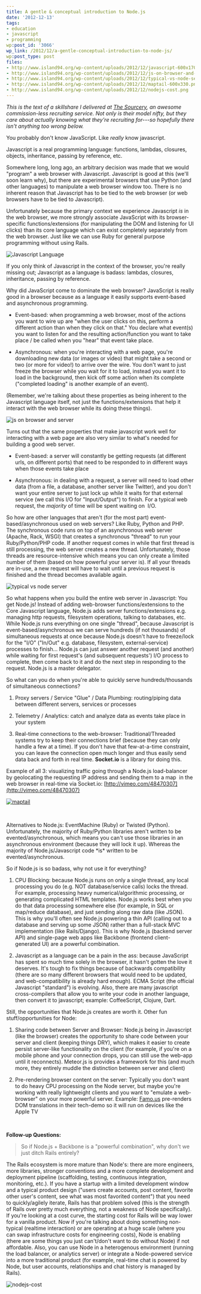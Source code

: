 ```yaml
---
title: A gentle & conceptual introduction to Node.js
date: '2012-12-13'
tags:
- education
- javascript
- programming
wp:post_id: '3066'
wp_link: /2012/12/a-gentle-conceptual-introduction-to-node-js/
wp:post_type: post
files:
- http://www.island94.org/wp-content/uploads/2012/12/javascript-600x170.png
- http://www.island94.org/wp-content/uploads/2012/12/js-on-browser-and-server-600x470.png
- http://www.island94.org/wp-content/uploads/2012/12/typical-vs-node-server-600x344.png
- http://www.island94.org/wp-content/uploads/2012/12/maptail-600x330.png
- http://www.island94.org/wp-content/uploads/2012/12/nodejs-cost.png
---
```


_This is the text of a skillshare I delivered at [The Sourcery](http://www.thesourcery.com/), an awesome commission-less recruiting service. Not only is their model nifty, but they care about actually knowing what they're recruiting for---so hopefully there isn't anything too wrong below._

You probably don't know JavaScript. Like _really_ know javascript.

Javascript is a real programming language: functions, lambdas, closures, objects, inheritance, passing by reference, etc.

Somewhere long, long ago, an arbitrary decision was made that we would "program" a web browser with Javascript. Javascript is good at this (we'll soon learn why), but there are experimental browsers that use Python (and other languages) to manipulate a web browser window too. There is no inherent reason that Javascript has to be tied to the web browser (or web browsers have to be tied to Javascript).

Unfortunately because the primary context we experience Javascript _is_ in the web browser, we more strongly associate JavaScript with its browser-specific functions/extensions (for manipulating the DOM and listening for UI clicks) than its core language which can exist completely separately from the web browser. Just like we can use Ruby for general purpose programming without using Rails.

![Javascript Language](2012-12-13-A-gentle-conceptual-introduction-to-Nodejs/javascript-600x170.png)

If you only think of Javascript in the context of the browser, you're really missing out; Javascript as a language is badass: lambdas, closures, inheritance, passing by reference.

Why did JavaScript come to dominate the web browser? JavaScript is really good in a browser because as a language it easily supports event-based and asynchronous programming.

- Event-based: when programming a web browser, most of the actions you want to wire up are "when the user clicks on this, perform a different action than when they click on that." You declare what event(s) you want to listen for and the resulting action/function you want to take place / be called when you "hear" that event take place.

- Asynchronous: when you're interacting with a web page, you're downloading new data (or images or video) that might take a second or two (or more for video!) to arrive over the wire. You don't want to just freeze the browser while you wait for it to load, instead you want it to load in the background, then kick off some action when its complete ("completed loading" is another example of an event).

(Remember, we're talking about these properties as being inherent to the Javascript language itself, not just the functions/extensions that help it interact with the web browser while its doing these things).

![js on browser and server](2012-12-13-A-gentle-conceptual-introduction-to-Nodejs/js-on-browser-and-server-600x470.png)

Turns out that the same properties that make javascript work well for interacting with a web page are also very similar to what's needed for building a good web server.

- Event-based: a server will constantly be getting requests (at different urls, on different ports) that need to be responded to in different ways when those events take place

- Asynchronous: in dealing with a request, a server will need to load other data (from a file, a database, another server like Twitter), and you don't want your entire server to just lock up while it waits for that external service (we call this I/O for "Input/Output") to finish. For a typical web request, the _majority_ of time will be spent waiting on  I/O.

So how are other languages that aren't (for the most part) event-based/asynchronous used on web servers? Like Ruby, Python and PHP. The synchronous code runs on top of an asynchronous web server (Apache, Rack, WSGI) that creates a synchronous "thread" to run your Ruby/Python/PHP code. If another request comes in while that first thread is still processing, the web server creates a new thread. Unfortunately, those threads are resource-intensive which means you can only create a limited number of them (based on how powerful your server is). If all your threads are in-use, a new request will have to wait until a previous request is finished and the thread becomes available again.

![typical vs node server](2012-12-13-A-gentle-conceptual-introduction-to-Nodejs/typical-vs-node-server-600x344.png)

So what happens when you build the entire web server in Javascript: You get Node.js! Instead of adding web-browser functions/extensions to the Core Javascript language, Node.js adds server functions/extensions e.g. managing http requests, filesystem operations, talking to databases, etc. While Node.js runs everything on one single "thread", because Javascript is event-based/asynchronous we can serve hundreds (if not thousands) of simultaneous requests at once because Node.js doesn't have to freeze/lock for the "I/O" ("In/Out" e.g. database, filesystem, external-service) processes to finish… Node.js can just answer another request (and another) while waiting for first request's (and subsequent requests') I/O process to complete, then come back to it and do the next step in responding to the request. Node.js is a master delegator.

So what can you do when you're able to quickly serve hundreds/thousands of simultaneous connections?

1. Proxy servers / Service "Glue" / Data Plumbing: routing/piping data between different servers, services or processes

2. Telemetry / Analytics: catch and analyze data as events take place in your system

3. Real-time connections to the web-browser: Traditional/Threaded systems try to keep their connections brief (because they can only handle a few at a time). If you don't have that few-at-a-time constraint, you can leave the connection open much longer and thus easily send data back and forth in real time. **Socket.io** is a library for doing this.

Example of all 3: visualizing traffic going through a Node.js load-balancer by geolocating the requesting IP address and sending them to a map  in the web browser in real-time via Socket.io: [http://vimeo.com/48470307](http://vimeo.com/48470307)

[ ![maptail](2012-12-13-A-gentle-conceptual-introduction-to-Nodejs/maptail-600x330.png) ](http://vimeo.com/48470307)

 

Alternatives to Node.js: EventMachine (Ruby) or Twisted (Python). Unfortunately, the majority of Ruby/Python libraries aren't written to be evented/asynchronous, which means you can't use those libraries in an asynchronous environment (because they will lock it up). Whereas the majority of Node.js/Javascript code \*is\* written to be evented/asynchronous.

So if Node.js is so badass, why not use it for everything?

1. CPU Blocking: because Node.js runs on only a single thread, any local processing you do (e.g. NOT database/service calls) locks the thread. For example, processing heavy numerical/algorithmic processing, or generating complicated HTML templates. Node.js works best when you do that data processing somewhere else (for example, in SQL or map/reduce database), and just sending along raw data (like JSON). This is why you'll often see Node.js powering a thin API (calling out to a database and serving up some JSON) rather than a full-stack MVC implementation (like Rails/Django). This is why Node.js (backend server API) and single-page web apps like Backbone (frontend client-generated UI) are a powerful combination.

2. Javascript as a language can be a pain in the ass: because JavaScript has spent so much time solely in the browser, it hasn't gotten the love it deserves. It's tough to fix things because of backwards compatibility (there are so many different browsers that would need to be updated, and web-compatibility is already hard enough). ECMA Script (the official Javascript "standard") is evolving. Also, there are many javascript cross-compilers that allow you to write your code in another language, then convert it to javascript; example: CoffeeScript, Clojure, Dart.

Still, the opportunities that Node.js creates are worth it. Other fun stuff/opportunities for Node:

1. Sharing code between Server and Browser: Node.js being in Javascript (like the browser) creates the opportunity to share code between your server and client (keeping things DRY), which makes it easier to create persist server-like functionality on the client (for example, if you're on a mobile phone and your connection drops, you can still use the web-app until it reconnects). Meteor.js is provides a framework for this (and much more, they entirely muddle the distinction between server and client)

2. Pre-rendering browser content on the server: Typically you don't want to do heavy CPU processing on the Node server, but maybe you're working with really lightweight clients and you want to "emulate a web-browser" on your more powerful server. Example: [Famo.us](http://famo.us/) pre-renders DOM translations in their tech-demo so it will run on devices like the Apple TV

 

**Follow-up Questions:**

> So if Node.js + Backbone is a "powerful combination", why don't we just ditch Rails entirely?

The Rails ecosystem is more mature than Node's: there are more engineers, more libraries, stronger conventions and a more complete development and deployment pipeline (scaffolding, testing, continuous integration, monitoring, etc.). If you have a startup with a limited development window and a typical product design ("users create accounts, post content, favorite other user's content, see what was most favorited content") that you need to quickly/agilely iterate, Rails has that problem solved (this is the strength of Rails over pretty much everything, not a weakness of Node specifically). If you're looking at a cost curve, the starting cost for Rails will be way lower for a vanilla product. Now if you're talking about doing something non-typical (realtime interaction) or are operating at a huge scale (where you can swap infrastructure costs for engineering costs), Node is enabling (there are some things you just can't/don't want to do without Node) if not affordable. Also, you can use Node in a heterogenous environment (running the load balancer, or analytics server) or integrate a Node-powered service into a more traditional product (for example, real-time chat is powered by Node, but user accounts, relationships and chat history is managed by Rails).

![nodejs-cost](2012-12-13-A-gentle-conceptual-introduction-to-Nodejs/nodejs-cost.png)

 
